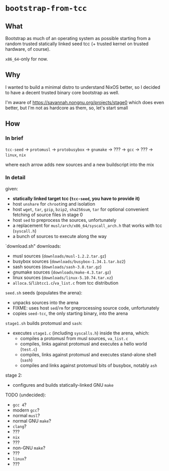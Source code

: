 # `bootstrap-from-tcc`

## What

Bootstrap as much of an operating system as possible
starting from a random trusted statically linked seed tcc
(+ trusted kernel on trusted hardware, of course).

`x86_64`-only for now.

## Why

I wanted to build a minimal distro to understand NixOS better,
so I decided to have a decent trusted binary core bootstrap as well.

I'm aware of https://savannah.nongnu.org/projects/stage0 which does even better,
but I'm not as hardcore as them, so, let's start small

## How

### In brief

`tcc-seed` -> `protomusl` -> `protobusybox` -> `gnumake` -> ??? ->
`gcc` -> ??? ->
`linux`, `nix`

where each arrow adds new sources and a new buildscript into the mix

### In detail

given:

* **statically linked target tcc (`tcc-seed`, you have to provide it)**
* host `unshare` for `chroot`ing and isolation
* host `wget`, `tar`, `gzip`, `bzip2`, `sha256sum`, `tar`
  for optional convenient fetching of source files in stage 0
* host `sed` to preprocess the sources, unfortunately
* a replacement for `musl/arch/x86_64/syscall_arch.h` that works with tcc
  (`syscall.h`)
* a bunch of sources to execute along the way

`download.sh" downloads:

* musl sources (`downloads/musl-1.2.2.tar.gz`)
* busybox sources (`downloads/busybox-1.34.1.tar.bz2`)
* sash sources (`downloads/sash-3.8.tar.gz`)
* gnumake sources (`downloads/make-4.3.tar.gz`)
* linux sources (`downloads/linux-5.10.74.tar.xz`)
* `alloca.S`/`libtcc1.c`/`va_list.c` from tcc distribution

`seed.sh` seeds (populates the arena):

* unpacks sources into the arena
* FIXME: uses host `sed`/`rm` for preprocessing source code, unfortunately
* copies `seed-tcc`, the only starting binary, into the arena

`stage1.sh` builds protomusl and `sash`:

* executes `stage1.c` (including `syscalls.h`) inside the arena, which:
  * compiles a protomusl from musl sources, `va_list.c`
  * compiles, links against protomusl and executes a hello world (`test.c`)
  * compiles, links against protomusl and executes stand-alone shell (`sash`)
  * compiles and links against protomusl bits of busybox, notably `ash`

stage 2:

* configures and builds statically-linked GNU `make`

TODO (undecided):

* `gcc 4`?
* modern `gcc`?
* normal `musl`?
* normal GNU `make`?
* `clang`?
* ???
* `nix`
* ???
* non-GNU `make`?
* ???
* `linux`?
* ???
